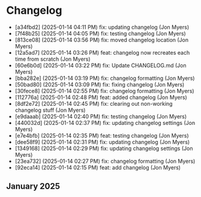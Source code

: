 # Changelog


* [a34fbd2] (2025-01-14 04:11 PM) fix: updating changelog (Jon Myers)
* [7f48b25] (2025-01-14 04:05 PM) fix: testing changelog (Jon Myers)
* [813ce08] (2025-01-14 03:56 PM) fix: moved changelog location (Jon Myers)
* [12a5ad7] (2025-01-14 03:26 PM) feat: changelog now recreates each time from scratch (Jon Myers)
* [60e6b0d] (2025-01-14 03:22 PM) fix: Update CHANGELOG.md (Jon Myers)
* [bba282e] (2025-01-14 03:19 PM) fix: changelog formatting (Jon Myers)
* [50bad80] (2025-01-14 03:09 PM) fix: fixing changelog (Jon Myers)
* [30fece8] (2025-01-14 02:55 PM) fix: changelog formatting (Jon Myers)
* [112776a] (2025-01-14 02:48 PM) feat: added changelog (Jon Myers)
* [8df2e72] (2025-01-14 02:45 PM) fix: clearing out non-working changelog stuff (Jon Myers)
* [e9daaab] (2025-01-14 02:40 PM) fix: testing changelog (Jon Myers)
* [440032d] (2025-01-14 02:37 PM) fix: updating changelog settings (Jon Myers)
* [e7e4bfb] (2025-01-14 02:35 PM) feat: testing changelog (Jon Myers)
* [dee58f9] (2025-01-14 02:31 PM) fix: updating changelog (Jon Myers)
* [1349168] (2025-01-14 02:29 PM) fix: updating changelog settings (Jon Myers)
* [23ea732] (2025-01-14 02:27 PM) fix: changelog formatting (Jon Myers)
* [92eca14] (2025-01-14 02:15 PM) feat: add changelog (Jon Myers)
## January 2025

